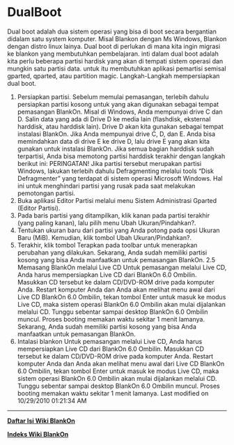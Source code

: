 # DualBoot

Dual boot adalah dua sistem operasi yang bisa di boot secara bergantian didalam satu system komputer. Misal Blankon dengan Ms Windows, Blankon dengan 
distro linux lainya. Dual boot di perlukan di mana kita ingin migrasi ke blankon yang membutuhkan pembelajaran. inti dalam dual boot adalah kita perlu 
beberapa partisi hardisk yang akan di tempati sistem operasi dan mungkin satu partisi data. untuk itu membutuhkan aplikasi pemartisi semisal gparted, 
qparted, atau partition magic. Langkah-Langkah mempersiapkan dual boot.

   1. Persiapkan partisi. Sebelum memulai pemasangan, terlebih dahulu persiapkan partisi kosong untuk yang akan digunakan sebagai tempat pemasangan 
BlankOn. Misal di Windows, Anda mempunyai drive C dan D. Salin data yang ada di Drive D ke media lain (flashdisk, eksternal harddisk, atau harddisk 
lain). Drive D akan kita gunakan sebagai tempat instalasi BlankOn. Jika Anda mempunyai drive C, D, dan E. Anda bisa memindahkan data di drive E ke 
drive D, lalu drive E yang akan kita gunakan untuk instalasi BlankOn. Jika semua bagian harddisk sudah terpartisi, Anda bisa memotong partisi harddisk 
terakhir dengan langkah berikut ini:
     PERINGATAN! Jika partisi tersebut merupakan partisi Windows, lakukan terlebih dahulu Defragmenting melalui tools “Disk Defragmenter” yang 
terdapat di sistem operasi Microsoft Windows. Hal ini untuk menghindari partisi yang rusak pada saat melakukan pemotongan partisi.
   1. Buka aplikasi Editor Partisi melalui menu Sistem Administrasi Gparted (Editor Partisi).
   1. Pada baris partisi yang ditampilkan, klik kanan pada partisi terakhir
      (yang paling kanan), lalu pilih menu Ubah Ukuran/Pindahkan?.
   1. Tentukan ukuran baru dari partisi yang Anda potong pada opsi Ukuran Baru (MiB). Kemudian, klik tombol Ubah Ukuran/Pindahkan?.
   1. Terakhir, klik tombol Terapkan pada toolbar untuk menerapkan perubahan yang dilakukan. Sekarang, Anda sudah memiliki partisi kosong yang bisa 
Anda manfaatkan untuk pemasangan BlankOn. 2.5 Memasang BlankOn melalui Live CD Untuk pemasangan melalui Live CD, Anda harus mempersiapkan Live CD dari 
BlankOn 6.0 Ombilin. Masukkan CD tersebut ke dalam CD/DVD-ROM drive pada komputer Anda. Restart komputer Anda dan Anda akan melihat menu awal dari 
Live CD BlankOn 6.0 Ombilin, tekan tombol Enter untuk masuk ke modus Live CD, maka sistem operasi BlankOn 6.0 Ombilin akan mulai dijalankan melalui 
CD. Tunggu sebentar sampai desktop BlankOn 6.0 Ombilin muncul. Proses booting memakan waktu sekitar 1 menit lamanya. Sekarang, Anda sudah memiliki 
partisi kosong yang bisa Anda manfaatkan untuk pemasangan BlankOn.
   1. Intalasi blankon Untuk pemasangan melalui Live CD, Anda harus mempersiapkan Live CD dari BlankOn 6.0 Ombilin. Masukkan CD tersebut ke dalam 
CD/DVD-ROM drive pada komputer Anda. Restart komputer Anda dan Anda akan melihat menu awal dari Live CD BlankOn 6.0 Ombilin, tekan tombol Enter untuk 
masuk ke modus Live CD, maka sistem operasi BlankOn 6.0 Ombilin akan mulai dijalankan melalui CD. Tunggu sebentar sampai desktop BlankOn 6.0 Ombilin 
muncul. Proses booting memakan waktu sekitar 1 menit lamanya. Last modified on 10/29/2010 01:21:34 AM

---
[**Daftar Isi Wiki BlankOn**](/wiki/DaftarIsi/index.html)
 
[**Indeks Wiki BlankOn**](/wiki/Indeks.html)



